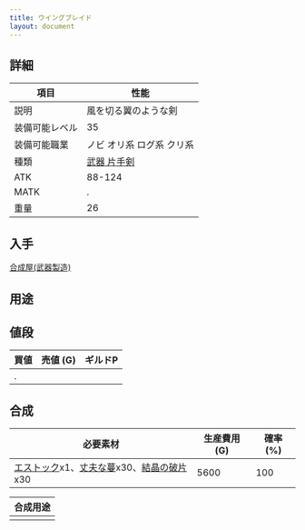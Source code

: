```yaml
---
title: ウイングブレイド
layout: document
---
```

## 詳細


|項目|性能|
|---|---|
|説明|風を切る翼のような剣|
|装備可能レベル|35|
|装備可能職業|ノビ オリ系 ログ系 クリ系|
|種類|[武器 片手剣](武器(片手剣))|
|ATK|88-124|
|MATK|.|
|重量|26|

## 入手

[合成屋(武器製造)](合成屋(武器製造))

## 用途


## 値段


|買値|売値 (G)|ギルドP|
|---|---|---|
|.|||
	

## 合成


|必要素材|生産費用 (G)|確率 (%)|
|---|---|---|
|[エストック](エストック)x1、[丈夫な蔓](丈夫な蔓)x30、[結晶の破片](結晶の破片)x30|5600|100|


|合成用途|
|---|
||